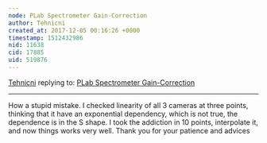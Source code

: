 ```yaml
---
node: PLab Spectrometer Gain-Correction
author: Tehnicni
created_at: 2017-12-05 00:16:26 +0000
timestamp: 1512432986
nid: 11638
cid: 17885
uid: 519876
---
```




[Tehnicni](../profile/Tehnicni) replying to: [PLab Spectrometer Gain-Correction](../notes/stoft/02-25-2015/plab-spectrometer-gain-correction)

----
How a stupid mistake. I checked linearity of all 3 cameras at three points, thinking that it have an exponential dependency, which is not true, the dependence is in the S shape. I took the addiction in 10 points, interpolate it, and now things works very well.
Thank you for your patience and advices